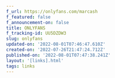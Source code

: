 ```yaml
---
f_url: https://onlyfans.com/marcash
f_featured: false
f_announcement-on: false
title: ONLYFANS
f_tracking-id: UU5DZDW3
slug: onlyfans
updated-on: '2022-08-01T07:46:47.610Z'
created-on: '2022-07-26T21:47:24.712Z'
published-on: '2022-08-01T07:47:38.241Z'
layout: '[links].html'
tags: links
---
```



